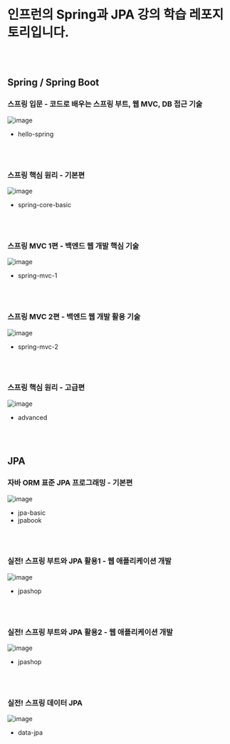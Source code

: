 # 인프런의 Spring과 JPA 강의 학습 레포지토리입니다.
<br>
<br>

## Spring / Spring Boot

### 스프링 입문 - 코드로 배우는 스프링 부트, 웹 MVC, DB 접근 기술
![image](https://github.com/yoon6763/inflearn-spring-practice/assets/74063259/0f97edd9-d632-433c-b546-0b952c3e8293)

* hello-spring
<br>
<br>

### 스프링 핵심 원리 - 기본편
![image](https://github.com/yoon6763/inflearn-spring-practice/assets/74063259/d39c16c0-dec9-4119-8626-690d3109f206)

* spring-core-basic
<br>
<br>

### 스프링 MVC 1편 - 백엔드 웹 개발 핵심 기술
![image](https://github.com/yoon6763/inflearn-spring-practice/assets/74063259/3695a3d0-1fc6-48c6-813c-d5da2bb0812b)

* spring-mvc-1
<br>
<br>

### 스프링 MVC 2편 - 백엔드 웹 개발 활용 기술
![image](https://github.com/yoon6763/inflearn-spring-practice/assets/74063259/49ef4d81-4953-45db-b9b7-db4a84315648)

* spring-mvc-2
<br>
<br>

### 스프링 핵심 원리 - 고급편
![image](https://github.com/yoon6763/inflearn-spring-practice/assets/74063259/1d23d756-a34c-4578-8b7f-21c5c7a7c394)

* advanced
<br>
<br>


## JPA

### 자바 ORM 표준 JPA 프로그래밍 - 기본편
![image](https://github.com/yoon6763/inflearn-spring-practice/assets/74063259/b9027336-260f-4eab-a555-d0307b478afd)

* jpa-basic
* jpabook
<br>
<br>

### 실전! 스프링 부트와 JPA 활용1 - 웹 애플리케이션 개발
![image](https://github.com/yoon6763/inflearn-spring-practice/assets/74063259/36ea3674-6be7-4c36-98d4-8b7e624dea9c)

* jpashop
<br>
<br>

### 실전! 스프링 부트와 JPA 활용2 - 웹 애플리케이션 개발
![image](https://github.com/yoon6763/inflearn-spring-practice/assets/74063259/91e74531-2afe-435b-b87b-590870a4df35)

* jpashop
<br>
<br>

### 실전! 스프링 데이터 JPA
![image](https://github.com/yoon6763/inflearn-spring-practice/assets/74063259/bf6a1c04-edec-4b1b-85fd-14c79dc75007)

* data-jpa
<br>
<br>
